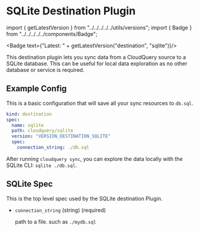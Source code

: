 # SQLite Destination Plugin

import { getLatestVersion } from "../../../../../utils/versions";
import { Badge } from "../../../../../components/Badge";

<Badge text={"Latest: " + getLatestVersion("destination", "sqlite")}/>

This destination plugin lets you sync data from a CloudQuery source to a SQLite database. This can be useful for local data exploration as no other database or service is required.

## Example Config

This is a basic configuration that will save all your sync resources to `db.sql`.

```yaml copy
kind: destination
spec:
  name: sqlite
  path: cloudquery/sqlite
  version: "VERSION_DESTINATION_SQLITE"
  spec:
    connection_string: ./db.sql
```

After running `cloudquery sync`, you can explore the data locally with the SQLite CLI: `sqlite ./db.sql`.

## SQLite Spec

This is the top level spec used by the SQLite destination Plugin.

- `connection_string` (string) (required)

  path to a file. such as `./mydb.sql`
